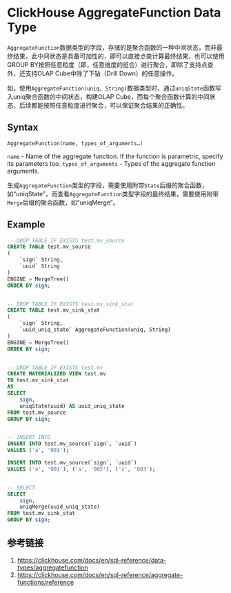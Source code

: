 # ClickHouse AggregateFunction Data Type

`AggregateFunction`数据类型的字段，存储的是聚合函数的一种中间状态，而非最终结果，此中间状态是具备可加性的，即可以直接点查计算最终结果，也可以使用GROUP BY按照任意粒度（即，任意维度的组合）进行聚合，即除了支持点查外，还支持OLAP Cube中除了下钻（Drill Down）的任意操作。

如，使用`AggregateFunction(uniq, String)`数据类型时，通过`uniqState`函数写入uniq聚合函数的中间状态，构建OLAP Cube，而每个聚合函数计算的中间状态，后续都能按照任意粒度进行聚合，可以保证聚合结果的正确性。


## Syntax

`AggregateFunction(name, types_of_arguments…)`

`name` - Name of the aggregate function. If the function is parametric, specify its parameters too.
`types_of_arguments` - Types of the aggregate function arguments.

生成`AggregateFunction`类型的字段，需要使用附带`State`后缀的聚合函数，如“uniqState”，而查看`AggregateFunction`类型字段的最终结果，需要使用附带`Merge`后缀的聚合函数，如“uniqMerge”。


## Example
```sql
-- DROP TABLE IF EXISTS test.mv_source
CREATE TABLE test.mv_source
(
    `sign` String,
    `uuid` String
)
ENGINE = MergeTree()
ORDER BY sign;


-- DROP TABLE IF EXISTS test.mv_sink_stat
CREATE TABLE test.mv_sink_stat
(
    `sign` String,
    `uuid_uniq_state` AggregateFunction(uniq, String)
)
ENGINE = MergeTree()
ORDER BY sign;


-- DROP TABLE IF EXISTS test.mv
CREATE MATERIALIZED VIEW test.mv
TO test.mv_sink_stat
AS
SELECT
    sign,
    uniqState(uuid) AS uuid_uniq_state
FROM test.mv_source
GROUP BY sign;


-- INSERT INTO
INSERT INTO test.mv_source(`sign`, `uuid`)
VALUES ('a', '001');

INSERT INTO test.mv_source(`sign`, `uuid`)
VALUES ('a', '001'), ('a', '002'), ('c', '003');


-- SELECT
SELECT
    sign,
    uniqMerge(uuid_uniq_state)
FROM test.mv_sink_stat
GROUP BY sign;
```


## 参考链接
1. https://clickhouse.com/docs/en/sql-reference/data-types/aggregatefunction
2. https://clickhouse.com/docs/en/sql-reference/aggregate-functions/reference
